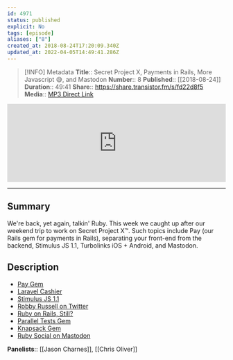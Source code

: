 ```yaml
---
id: 4971
status: published
explicit: No
tags: [episode]
aliases: ["8"]
created_at: 2018-08-24T17:20:09.340Z
updated_at: 2022-04-05T14:49:41.286Z
---
```


> [!INFO] Metadata
> **Title**:: Secret Project X, Payments in Rails, More Javascript 😅, and Mastodon
> **Number**:: 8
> **Published**:: [[2018-08-24]]
> **Duration**:: 49:41
> **Share**:: <https://share.transistor.fm/s/fd22d8f5>
> **Media**:: [MP3 Direct Link](https://dts.podtrac.com/redirect.mp3/media.transistor.fm/fd22d8f5/fd22d8f5.mp3)

<iframe width="100%" height="180" frameborder="no" scrolling="no" seamless src="https://share.transistor.fm/e/fd22d8f5/dark"></iframe>

---

## Summary

We're back, yet again, talkin' Ruby. This week we caught up after our weekend trip to work on Secret Project X™. Such topics include Pay (our Rails gem for payments in Rails), separating your front-end from the backend, Stimulus JS 1.1, Turbolinks iOS + Android, and Mastodon.

## Description

- [Pay Gem](http://github.com/jasoncharnes/pay)
- [Laravel Cashier](https://laravel.com/docs/5.6/billing)
- [Stimulus JS 1.1](https://stimulusjs.org)
- [Robby Russell on Twitter](https://twitter.com/robbyrussell/status/1032346726605017088)
- [Ruby on Rails, Still?](https://www.rockstarcoders.com/ruby-on-rails-still/)
- [Parallel Tests Gem](https://github.com/grosser/parallel_tests)
- [Knapsack Gem](http://knapsackpro.com)
- [Ruby Social on Mastodon](http://ruby.social)

**Panelists**:: [[Jason Charnes]], [[Chris Oliver]]
